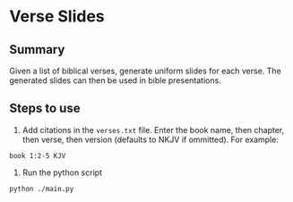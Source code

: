 # Verse Slides

## Summary
Given a list of biblical verses, generate uniform slides for each verse.  The generated slides can then be used in bible presentations.

## Steps to use
1. Add citations in the `verses.txt` file.  Enter the book name, then chapter, then verse, then version (defaults to NKJV if ommitted).  For example:
```
book 1:2-5 KJV
```
1. Run the python script
```
python ./main.py
```
